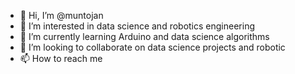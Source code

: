 - 👋 Hi, I’m @muntojan 
- 👀 I’m interested in data science and robotics engineering 
- 🌱 I’m currently learning Arduino and data science algorithms 
- 💞️ I’m looking to collaborate on data science projects and robotic 
- 📫 How to reach me 

<!---
muntojan12/muntojan12 is a ✨ special ✨ repository because its `README.md` (this file) appears on your GitHub profile.
You can click the Preview link to take a look at your changes.
--->
